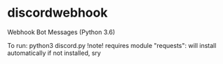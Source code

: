 # discordwebhook
Webhook Bot Messages (Python 3.6)

To run: python3 discord.py
!note! requires module "requests": will install automatically if not installed, sry
